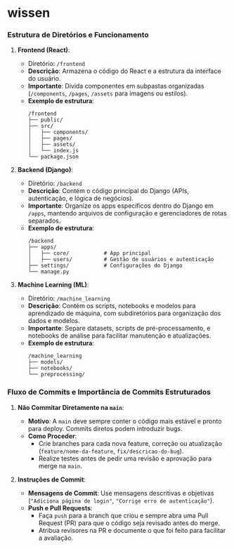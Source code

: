 # wissen

### Estrutura de Diretórios e Funcionamento

1. **Frontend (React)**:

   - Diretório: `/frontend`
   - **Descrição**: Armazena o código do React e a estrutura da interface do usuário.
   - **Importante**: Divida componentes em subpastas organizadas (`/components`, `/pages`, `/assets` para imagens ou estilos).
   - **Exemplo de estrutura**:
     ```
     /frontend
     ├── public/
     ├── src/
     │   ├── components/
     │   ├── pages/
     │   ├── assets/
     │   └── index.js
     └── package.json
     ```
2. **Backend (Django)**:

   - Diretório: `/backend`
   - **Descrição**: Contém o código principal do Django (APIs, autenticação, e lógica de negócios).
   - **Importante**: Organize os apps específicos dentro do Django em `/apps`, mantendo arquivos de configuração e gerenciadores de rotas separados.
   - **Exemplo de estrutura**:
     ```
     /backend
     ├── apps/
     │   ├── core/           # App principal
     │   ├── users/          # Gestão de usuários e autenticação
     ├── settings/           # Configurações do Django
     └── manage.py
     ```
3. **Machine Learning (ML)**:

   - Diretório: `/machine_learning`
   - **Descrição**: Contém os scripts, notebooks e modelos para aprendizado de máquina, com subdiretórios para organização dos dados e modelos.
   - **Importante**: Separe datasets, scripts de pré-processamento, e notebooks de análise para facilitar manutenção e atualizações.
   - **Exemplo de estrutura**:
     ```
     /machine_learning
     ├── models/
     ├── notebooks/
     └── preprocessing/
     ```

### Fluxo de Commits e Importância de Commits Estruturados

1. **Não Commitar Diretamente na `main`**:

   - **Motivo**: A `main` deve sempre conter o código mais estável e pronto para deploy. Commits diretos podem introduzir bugs.
   - **Como Proceder**:
     - Crie branches para cada nova feature, correção ou atualização (`feature/nome-da-feature`, `fix/descricao-do-bug`).
     - Realize testes antes de pedir uma revisão e aprovação para merge na `main`.
2. **Instruções de Commit**:

   - **Mensagens de Commit**: Use mensagens descritivas e objetivas (`"Adiciona página de login"`, `"Corrige erro de autenticação"`).
   - **Push e Pull Requests**:
     - Faça `push` para a branch que criou e sempre abra uma Pull Request (PR) para que o código seja revisado antes do merge.
     - Atribua revisores na PR e documente o que foi feito para facilitar a avaliação.
